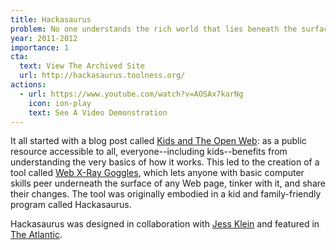 ```yaml
---
title: Hackasaurus
problem: No one understands the rich world that lies beneath the surface of every Web page.
year: 2011-2012
importance: 1
cta:
  text: View The Archived Site
  url: http://hackasaurus.toolness.org/
actions:
  - url: https://www.youtube.com/watch?v=AOSAx7karNg
    icon: ion-play
    text: See A Video Demonstration
---
```


It all started with a blog post called [Kids and The Open Web][]: as a 
public resource accessible to all, everyone--including kids--benefits from
understanding the very basics of how it works. This led to the creation
of a tool called [Web X-Ray Goggles][], which lets anyone with basic computer
skills peer underneath the surface of any Web page, tinker with it, 
and share their changes. The tool was originally embodied in a kid
and family-friendly program called Hackasaurus.

Hackasaurus was designed in collaboration with [Jess Klein][] and featured
in [The Atlantic][].

[Kids and The Open Web]: http://www.toolness.com/wp/2009/09/kids-and-the-open-web/
[Web X-Ray Goggles]: http://goggles.webmaker.org/
[Jess Klein]: http://jessicaklein.com/
[The Atlantic]: http://www.theatlantic.com/technology/archive/2012/01/hackasaurus-x-ray-goggles-for-the-web/250865/
